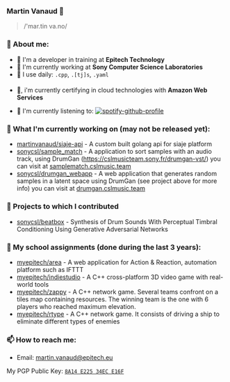 ### Martin Vanaud 👋

> /'mar.tin va.no/

### 💬 About me:

- 🌱 I'm a developer in training at **Epitech Technology**
- :microscope: I'm currently working at **Sony Computer Science Laboratories**
- :hammer: I use daily: `.cpp`, `.[tj]s`, `.yaml`
####
- :telescope:, i'm currently certifying in cloud technologies with **Amazon Web Services**

- 🎵 I'm currently listening to:
[![spotify-github-profile](https://spotify-github-profile.vercel.app/api/view?uid=sqae4csmsa1xz9oepmuq1omal&cover_image=true&theme=natemoo-re&show_offline=true&background_color=121212&interchange=false&bar_color=53b14f&bar_color_cover=false)](https://github.com/kittinan/spotify-github-profile)

### 👷 What I'm currently working on (may not be released yet):

- [martinvanaud/siaje-api](https://github.com/martinvanaud/JuniorConseilTaker-Siaje-API) - A custom built golang api for siaje platform
- [sonycsl/sample_match](https://github.com/SonyCSLParis/sample_match) - A application to sort samples with an audio track, using DrumGan (https://cslmusicteam.sony.fr/drumgan-vst/) you can visit at [samplematch.cslmusic.team](https://samplematch.cslmusic.team/)
- [sonycsl/drumgan_webapp](https://github.com/SonyCSLParis/drumgan_webapp) - A web application that generates random samples in a latent space using DrumGan (see project above for more info) you can visit at [drumgan.cslmusic.team](https://drumgan.cslmusic.team/)

### :hammer: Projects to which I contributed

- [sonycsl/beatbox](https://github.com/sony-csl-maker/BeatBox) - Synthesis of Drum Sounds With Perceptual Timbral Conditioning Using Generative Adversarial Networks

### :school: My school assignments (done during the last 3 years):

- [myepitech/area](https://github.com/MyEpitech/B-DEV-500-PAR-5-2-area-martin.vanaud) - A web application for Action & Reaction, automation platform such as IFTTT
- [myepitech/indiestudio](https://github.com/MyEpitech/B-YEP-400-PAR-4-1-indiestudio-martin.vanaud) - A C++ cross-platform 3D video game with real-world tools
- [myepitech/zappy](https://github.com/MyEpitech/B-YEP-410-PAR-4-1-zappy-martin.vanaud) - A C++ network game. Several teams confront on a tiles map containing resources. The winning team is the one with 6 players who reached maximum elevation.
- [myepitech/rtype](https://github.com/MyEpitech/B-YEP-500-PAR-5-1-rtype-martin.vanaud) - A C++ network game. It consists of driving a ship to eliminate different types of enemies

### 📫 How to reach me:

- Email: [martin.vanaud@epitech.eu](mailto:martin.vanaud@epitech.eu)

My PGP Public Key: [`8A14 E225 34EC E16F`](https://keybase.io/martinvanaud/pgp_keys.asc)
